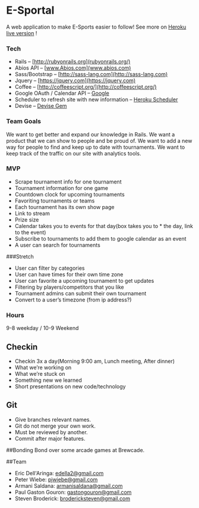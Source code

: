 # E-Sportal
A web application to make E-Sports easier to follow! See more on [Heroku live version](http://www.esportal.herokuapp.com/) !

### Tech
 * Rails – [http://rubyonrails.org](rubyonrails.org/)
 * Abios API – [www.Abios.com](www.abios.com)
 * Sass/Bootstrap – [http://sass-lang.com](http://sass-lang.com)
 * Jquery – [https://jquery.com](https://jquery.com)
 * Coffee – [http://coffeescript.org/](http://coffeescript.org/)
 * Google OAuth / Calendar API – [Google](https://developers.google.com/identity/)
 * Scheduler to refresh site with new information – [Heroku Scheduler](https://elements.heroku.com/addons/scheduler)
 * Devise – [Devise Gem](https://github.com/plataformatec/devise)

### Team Goals

We want to get better and expand our knowledge in Rails. We want a product that we can show to people and be proud of. We want to add a new way for people to find and keep up to date with tournaments. We want to keep track of the traffic on our site with analytics tools.

### MVP
* Scrape tournament info for one tournament
* Tournament information for one game
* Countdown clock for upcoming tournaments
* Favoriting tournaments or teams
* Each tournament has its own show page
* Link to stream
* Prize size
* Calendar takes you to events for that day(box takes you to * the day, link to the event)
* Subscribe to tournaments to add them to google calendar as an event
* A user can search for tournaments

###Stretch
* User can filter by categories
* User can have times for their own time zone
* User can favorite a upcoming tournament to get updates
* Filtering by players/competitors that you like
* Tournament admins can submit their own tournament
* Convert to a user’s timezone (from ip address?)

### Hours
9-8 weekday /
10-9 Weekend

## Checkin
* Checkin 3x a day(Morning 9:00 am, Lunch meeting, After dinner)
* What we’re working on
* What we’re stuck on
* Something new we learned
* Short presentations on new code/technology

## Git
* Give branches relevant names.
* Git do not merge your own work.
* Must be reviewed by another.
* Commit after major features.

##Bonding
Bond over some arcade games at Brewcade.

##Team
* Eric Dell'Aringa: edella2@gmail.com
* Peter Wiebe: pjwiebe@gmail.com
* Armani Saldana: armanisaldana@gmail.com
* Paul Gaston Gouron: gastongouron@gmail.com
* Steven Broderick: brodericksteven@gmail.com